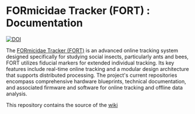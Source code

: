 # FORmicidae Tracker (FORT) : Documentation

[![DOI](https://zenodo.org/badge/196017301.svg)](https://zenodo.org/doi/10.5281/zenodo.10018585)

The [FORmicidae Tracker (FORT)](https://formicidae-tracker.github.io) is an advanced online tracking system designed 
specifically for studying social insects, particularly ants and bees, FORT utilizes fiducial markers for extended individual 
tracking. Its key features include real-time online tracking and a modular design architecture that supports distributed 
processing. The project's current repositories encompass comprehensive hardware blueprints, technical documentation, and 
associated firmware and software for online tracking and offline data analysis.

This repository contains the source of the [wiki](https://github.com/formicidae-tracker/documentation/wiki)

